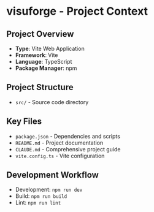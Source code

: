 # visuforge - Project Context

## Project Overview
- **Type**: Vite Web Application
- **Framework**: Vite
- **Language**: TypeScript
- **Package Manager**: npm

## Project Structure
- `src/` - Source code directory

## Key Files
- `package.json` - Dependencies and scripts
- `README.md` - Project documentation
- `CLAUDE.md` - Comprehensive project guide
- `vite.config.ts` - Vite configuration

## Development Workflow
- Development: `npm run dev`
- Build: `npm run build`
- Lint: `npm run lint`

